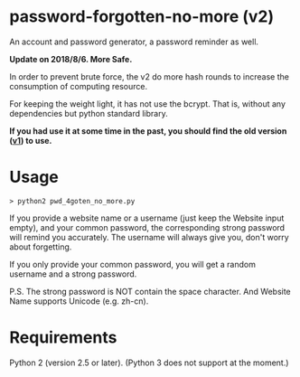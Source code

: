 # password-forgotten-no-more (v2)
An account and password generator, a password reminder as well.

**Update on 2018/8/6. More Safe.**

In order to prevent brute force, the v2 do more hash rounds to increase the consumption of computing resource.

For keeping the weight light, it has not use the bcrypt. That is, without any dependencies but python standard library.

**If you had use it at some time in the past, you should find the old version ([v1](https://github.com/owtotwo/password-forgotten-no-more/tree/v1)) to use.**

# Usage
`> python2 pwd_4goten_no_more.py`

If you provide a website name or a username (just keep the Website input 
empty), and your common password, the corresponding strong password will remind
you accurately. The username will always give you, don't worry about forgetting.

If you only provide your common password, you will get a random username
and a strong password.

P.S. The strong password is NOT contain the space character. And Website
Name supports Unicode (e.g. zh-cn).

# Requirements
Python 2 (version 2.5 or later). (Python 3 does not support at the moment.)
